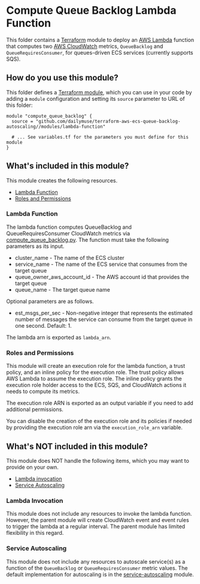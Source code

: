 # Compute Queue Backlog Lambda Function

This folder contains a [Terraform](https://www.terraform.io/) module to deploy an
[AWS Lambda](https://aws.amazon.com/lambda/) function that computes two [AWS CloudWatch](https://aws.amazon.com/cloudwatch/)
metrics, `QueueBacklog` and `QueueRequiresConsumer`, for queues-driven ECS services (currently supports SQS).


## How do you use this module?

This folder defines a [Terraform module](https://www.terraform.io/docs/modules/usage.html),
which you can use in your code by adding a `module` configuration and setting its `source` parameter to URL of this folder:

```hcl
module "compute_queue_backlog" {
  source = "github.com/dailymuse/terraform-aws-ecs-queue-backlog-autoscaling//modules/lambda-function"

  # ... See variables.tf for the parameters you must define for this module
}
```

## What's included in this module?

This module creates the following resources.

* [Lambda Function](#lambda-function)
* [Roles and Permissions](#roles-and-permissions)


### Lambda Function
The lambda function computes QueueBacklog and QueueRequiresConsumer CloudWatch
metrics via [compute_queue_backlog.py](compute_queue_backlog.py). The function
must take the following parameters as its input.

* cluster_name - The name of the ECS cluster
* service_name - The name of the ECS service that consumes from the target queue
* queue_owner_aws_account_id - The AWS account id that provides the target queue
* queue_name - The target queue name

Optional parameters are as follows.
* est_msgs_per_sec - Non-negative integer that represents the estimated number of messages the service can consume from the target queue in one second. Default: 1.

The lambda arn is exported as `lambda_arn`.


### Roles and Permissions
This module will create an execution role for the lambda function, a trust policy,
and an inline policy for the execution role. The trust policy allows AWS Lambda to
assume the execution role. The inline policy grants the execution role holder access
to the ECS, SQS, and CloudWatch actions it needs to compute its metrics.  

The execution role ARN is exported as an output variable if you need to add additional permissions.

You can disable the creation of the execution role and its policies if needed by providing the execution role arn via the
`execution_role_arn` variable.


## What's NOT included in this module?

This module does NOT handle the following items, which you may want to provide on your own.

* [Lambda invocation](#lambda-invocation)
* [Service Autoscaling](#service-autoscaling)


### Lambda Invocation

This module does not include any resources to invoke the lambda function.
However, the parent module will create CloudWatch event and event rules to trigger
the lambda at a regular interval. The parent module has limited flexibility in
this regard.


### Service Autoscaling

This module does not include any resources to autoscale service(s) as a function of
the `QueueBacklog` or `QueueRequiresConsumer` metric values. The default implementation
for autoscaling is in the [service-autoscaling](../service-autoscaling) module.
